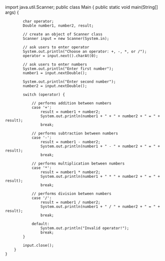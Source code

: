 import java.util.Scanner;
public class Main {
    public static void main(String[] args) {

            char operator;
            Double number1, number2, result;

            // create an object of Scanner class
            Scanner input = new Scanner(System.in);

            // ask users to enter operator
            System.out.println("Choose an operator: +, -, *, or /");
            operator = input.next().charAt(0);

            // ask users to enter numbers
            System.out.println("Enter first number");
            number1 = input.nextDouble();

            System.out.println("Enter second number");
            number2 = input.nextDouble();

            switch (operator) {

                // performs addition between numbers
                case '+':
                    result = number1 + number2;
                    System.out.println(number1 + " + " + number2 + " = " + result);
                    break;

                // performs subtraction between numbers
                case '-':
                    result = number1 - number2;
                    System.out.println(number1 + " - " + number2 + " = " + result);
                    break;

                // performs multiplication between numbers
                case '*':
                    result = number1 * number2;
                    System.out.println(number1 + " * " + number2 + " = " + result);
                    break;

                // performs division between numbers
                case '/':
                    result = number1 / number2;
                    System.out.println(number1 + " / " + number2 + " = " + result);
                    break;

                default:
                    System.out.println("Invalid operator!");
                    break;
            }

            input.close();
        }
    }

